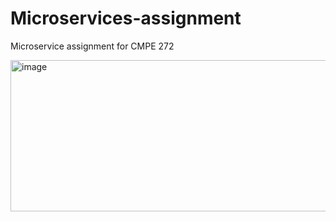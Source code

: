 # Microservices-assignment
Microservice assignment for CMPE 272


<img width="1447" height="242" alt="image" src="https://github.com/user-attachments/assets/067243f2-497f-49e3-81f1-0ba0df8fdbb3" />
